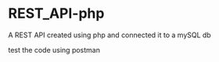 # REST_API-php
A REST API created using php and connected it to a mySQL db

test the code using postman
